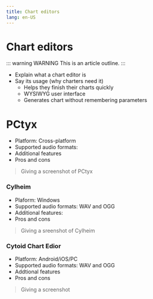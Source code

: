 ```yaml
---
title: Chart editors
lang: en-US
---
```


# Chart editors

::: warning WARNING
This is an article outline.
:::

- Explain what a chart editor is
- Say its usage (why charters need it)
  - Helps they finish their charts quickly
  - WYSIWYG user interface
  - Generates chart without remembering parameters
# PCtyx

  - Platform: Cross-platform
  - Supported audio formats:
  - Additional features
  - Pros and cons

> Giving a screenshot of PCtyx

### Cylheim

  - Plaform: Windows
  - Supported audio formats: WAV and OGG
  - Additional features:
  - Pros and cons

> Giving a sreenshot of Cylheim

### Cytoid Chart Edior
  - Platform: Android/iOS/PC
  - Supported audio formats: WAV and OGG
  - Addtional features
  - Pros and cons

> Giving a screenshot
